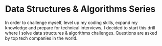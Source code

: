 # Data Structures & Algorithms Series
In order to challenge myself, level up my coding skills, expand my knowledge and prepare for technical interviews, I decided to start this drill where I solve data structures & algorithms challenges. Questions are asked by top tech companies in the world.
